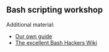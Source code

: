 ## Bash scripting workshop

Additional material:

- [Our own guide](https://thealternative.ch/index.php?view=bashguide)
- [The excellent Bash Hackers Wiki](http://wiki.bash-hackers.org/)

